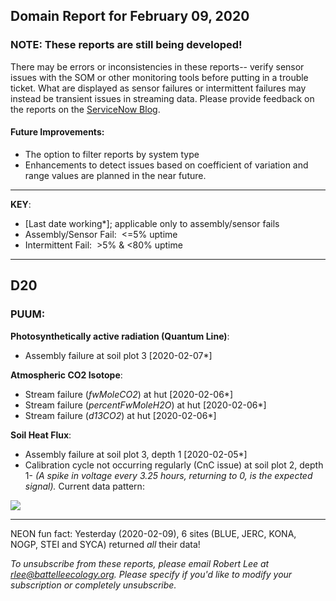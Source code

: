 ## Domain Report for February 09, 2020


### NOTE: These reports are still being developed!
There may be errors or inconsistencies in these reports-- verify sensor issues with the SOM or other monitoring tools before putting in a trouble ticket. What are displayed as sensor failures or intermittent failures may instead be transient issues in streaming data.
Please provide feedback on the reports on the [ServiceNow Blog](https://neon.service-now.com/community?id=community_blog&sys_id=9b4fbe8adbed734017ecf9041d9619be).

#### Future Improvements: 
 - The option to filter reports by system type 
 - Enhancements to detect issues based on coefficient of variation and range values are planned in the near future.

***

**KEY**:

 - [Last date working*]; applicable only to assembly/sensor fails
 - Assembly/Sensor Fail:&nbsp;&nbsp;<=5% uptime
 - Intermittent Fail:&nbsp;&nbsp;>5% & <80% uptime

***
## D20

### PUUM:

**Photosynthetically active radiation (Quantum Line)**:
 - Assembly failure at soil plot 3 [2020-02-07*]

**Atmospheric CO2 Isotope**:
 - Stream failure (_fwMoleCO2_) at hut [2020-02-06*]
 - Stream failure (_percentFwMoleH2O_) at hut [2020-02-06*]
 - Stream failure (_d13CO2_) at hut [2020-02-06*]

**Soil Heat Flux**:
 - Assembly failure at soil plot 3, depth 1 [2020-02-05*]
 - Calibration cycle not occurring regularly (CnC issue) at soil plot 2, depth 1- _(A spike in voltage every 3.25 hours, returning to 0, is the expected signal)._ Current data pattern:

<img src="/scratch/SOM/rollingAnalysis/RptDp00/smartAlerts/imgs/NEON.D20.PUUM.DP0.00040.001.01800.002.501.000-2020-02-09.png">

***
NEON fun fact: Yesterday (2020-02-09), 6 sites (BLUE, JERC, KONA, NOGP, STEI and SYCA) returned _all_ their data!

_To unsubscribe from these reports, please email Robert Lee at rlee@battelleecology.org. Please specify if you'd like to modify your subscription or completely unsubscribe._
